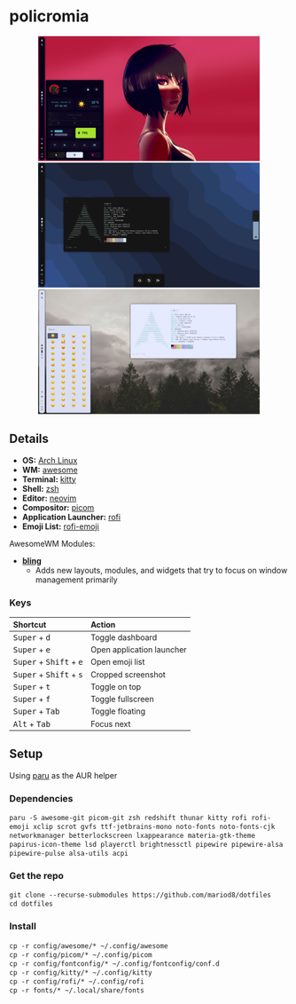 # policromia

<p align="center">
  <img src="assets/cyberpunk.png" width="400" />
  <img src="assets/dark.png" width="400" />
  <img src="assets/light.png" width="400" />
</p>

## Details

- **OS:** [Arch Linux](https://archlinux.org)
- **WM:** [awesome](https://github.com/awesomeWM/awesome)
- **Terminal:** [kitty](https://github.com/kovidgoyal/kitty)
- **Shell:** [zsh](https://www.zsh.org/)
- **Editor:** [neovim](https://github.com/neovim/neovim)
- **Compositor:** [picom](https://github.com/yshui/picom)
- **Application Launcher:** [rofi](https://github.com/davatorium/rofi)
- **Emoji List:** [rofi-emoji](https://github.com/Mange/rofi-emoji)

AwesomeWM Modules:

- **[bling](https://github.com/blingcorp/bling)**
  - Adds new layouts, modules, and widgets that try to focus on window management primarily

### Keys

| Shortcut                                           | Action                    |
| :------------------------------------------------- | :------------------------ |
| <kbd>Super</kbd> + <kbd>d</kbd>                    | Toggle dashboard          |
| <kbd>Super</kbd> + <kbd>e</kbd>                    | Open application launcher |
| <kbd>Super</kbd> + <kbd>Shift</kbd> + <kbd>e</kbd> | Open emoji list           |
| <kbd>Super</kbd> + <kbd>Shift</kbd> + <kbd>s</kbd> | Cropped screenshot        |
| <kbd>Super</kbd> + <kbd>t</kbd>                    | Toggle on top             |
| <kbd>Super</kbd> + <kbd>f</kbd>                    | Toggle fullscreen         |
| <kbd>Super</kbd> + <kbd>Tab</kbd>                  | Toggle floating           |
| <kbd>Alt</kbd> + <kbd>Tab</kbd>                    | Focus next                |

## Setup

Using [paru](https://github.com/Morganamilo/paru) as the AUR helper

### Dependencies

```
paru -S awesome-git picom-git zsh redshift thunar kitty rofi rofi-emoji xclip scrot gvfs ttf-jetbrains-mono noto-fonts noto-fonts-cjk networkmanager betterlockscreen lxappearance materia-gtk-theme papirus-icon-theme lsd playerctl brightnessctl pipewire pipewire-alsa pipewire-pulse alsa-utils acpi
```

### Get the repo

```
git clone --recurse-submodules https://github.com/mariod8/dotfiles
cd dotfiles
```

### Install

```
cp -r config/awesome/* ~/.config/awesome
cp -r config/picom/* ~/.config/picom
cp -r config/fontconfig/* ~/.config/fontconfig/conf.d
cp -r config/kitty/* ~/.config/kitty
cp -r config/rofi/* ~/.config/rofi
cp -r fonts/* ~/.local/share/fonts
```
